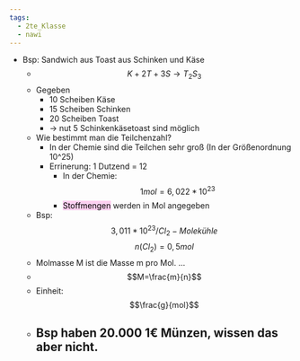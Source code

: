 ```yaml
---
tags:
  - 2te_Klasse
  - nawi
---
```

- Bsp: Sandwich aus Toast aus Schinken und Käse 
	- $$K+2T+3S→ T_{2}S_{3}$$
	- Gegeben 
		- 10 Scheiben Käse
		- 15 Scheiben Schinken
		- 20 Scheiben Toast
		- → nut 5 Schinkenkäsetoast sind möglich
	- Wie bestimmt man die Teilchenzahl?
		- In der Chemie sind die Teilchen sehr groß (In der Größenordnung 10^25)
		- Errinerung: 1 Dutzend = 12 
			- In der Chemie: $$1mol=6,022*10^{23}$$
			- <mark style="background: #FFB8EBA6;">Stoffmengen</mark> werden in Mol angegeben
	- Bsp:$$3,011*10^23 /Cl_{2}-Molekühle$$$$n(Cl_{2}) =0,5mol$$
	- Molmasse M ist die Masse m pro Mol. ...
	- $$M=\frac{m}{n}$$
	- Einheit:$$\frac{g}{mol}$$ 
	- Bsp haben 20.000 1€ Münzen, wissen das aber nicht. 
		- 